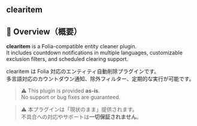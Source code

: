## clearitem

## 📝 Overview（概要）

**clearitem** is a Folia-compatible entity cleaner plugin.  
It includes countdown notifications in multiple languages, customizable exclusion filters, and scheduled clearing support.

clearitem は Folia 対応のエンティティ自動削除プラグインです。  
多言語対応のカウントダウン通知、除外フィルター、定期的な実行が可能です。

> ⚠️ This plugin is provided **as-is**.  
> No support or bug fixes are guaranteed.

> ⚠️ 本プラグインは「現状のまま」提供されます。  
> 不具合への対応やサポートは**一切保証されません**。
